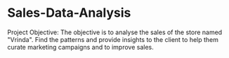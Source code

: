 # Sales-Data-Analysis
Project Objective: 
The objective is to analyse the sales of the store named "Vrinda". Find the patterns and provide insights to the client to help them curate marketing campaigns and to improve sales.
